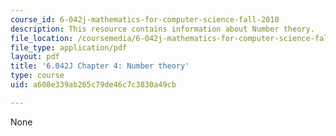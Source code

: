 ```yaml
---
course_id: 6-042j-mathematics-for-computer-science-fall-2010
description: This resource contains information about Number theory.
file_location: /coursemedia/6-042j-mathematics-for-computer-science-fall-2010/a608e339ab265c79de46c7c3830a49cb_MIT6_042JF10_chap04.pdf
file_type: application/pdf
layout: pdf
title: '6.042J Chapter 4: Number theory'
type: course
uid: a608e339ab265c79de46c7c3830a49cb

---
```

None